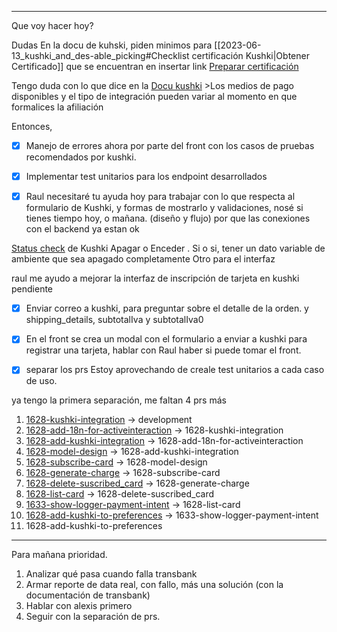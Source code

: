****
Que voy hacer hoy?

Dudas
En la docu de kuhski, piden minimos para [[2023-06-13_kushki_and_des-able_picking#Checklist certificación Kushki|Obtener Certificado]]  que se encuentran en  insertar link [Preparar certificación](https://docs.kushki.com/mx/one-time-payments/card/on-demand#4-prepara-tu-certificaci%C3%B3n)


 Tengo duda con lo que dice en la [Docu kushki](https://docs.kushki.com/mx/getting-started/go-live)
	>Los medios de pago disponibles y el tipo de integración pueden variar al momento en que formalices la afiliación

Entonces, 

- [x] Manejo de errores ahora por parte del front con los casos de pruebas recomendados por kushki.
- [x] Implementar test unitarios para los endpoint desarrollados


- [x] Raul necesitaré tu ayuda hoy para trabajar con lo que respecta al formulario de Kushki, y formas de mostrarlo y validaciones, nosé si tienes tiempo hoy, o mañana. (diseño y flujo) por que las conexiones con el backend ya estan ok


[Status check](https://docs.kushki.com/mx/notifications/webhooks/webhooks-check) de Kushki Apagar o Enceder .
Si o si, tener un dato variable de ambiente que sea apagado completamente
Otro para el interfaz


raul me ayudo a mejorar la interfaz de inscripción de tarjeta en kushki
pendiente

- [x] Enviar correo a kushki, para preguntar sobre el detalle de la orden. y shipping_details, subtotalIva y subtotalIva0

- [x]  En el front se crea un modal con el formulario a enviar a kushki para registrar una tarjeta, hablar con Raul haber si puede tomar el front.

- [x] separar los prs
      Estoy aprovechando de creale test unitarios a cada caso de uso.

ya tengo la primera separación, me faltan 4 prs más

1. [1628-kushki-integration](https://bitbucket.org/niusushi/china-backend/pull-requests/310) -> development
2. [1628-add-18n-for-activeinteraction](https://bitbucket.org/niusushi/china-backend/pull-requests/311) -> 1628-kushki-integration
3. [1628-add-kushki-integration](https://bitbucket.org/niusushi/china-backend/pull-requests/312) -> 1628-add-18n-for-activeinteraction
4. [1628-model-design](https://bitbucket.org/niusushi/china-backend/pull-requests/313) -> 1628-add-kushki-integration
5. [1628-subscribe-card](https://bitbucket.org/niusushi/china-backend/pull-requests/314) -> 1628-model-design
6. [1628-generate-charge](https://bitbucket.org/niusushi/china-backend/pull-requests/315) -> 1628-subscribe-card
7. [1628-delete-suscribed_card](https://bitbucket.org/niusushi/china-backend/pull-requests/316) -> 1628-generate-charge
8. [1628-list-card](https://bitbucket.org/niusushi/china-backend/pull-requests/317) -> 1628-delete-suscribed_card
9. [1633-show-logger-payment-intent](https://bitbucket.org/niusushi/china-backend/pull-requests/319) -> 1628-list-card
10. [1628-add-kushki-to-preferences](https://bitbucket.org/niusushi/china-backend/pull-requests/320) -> 1633-show-logger-payment-intent
11. 1628-add-kushki-to-preferences


---

Para mañana prioridad.

1. Analizar qué pasa cuando falla transbank
2. Armar reporte de data real, con fallo, más una solución (con la documentación de transbank)
3. Hablar con alexis primero
4. Seguir con la separación de prs.
